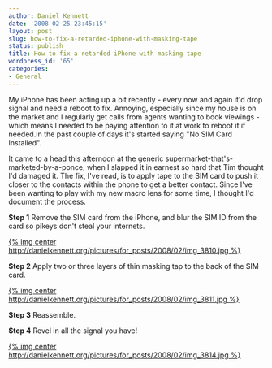 ```yaml
---
author: Daniel Kennett
date: '2008-02-25 23:45:15'
layout: post
slug: how-to-fix-a-retarded-iphone-with-masking-tape
status: publish
title: How to fix a retarded iPhone with masking tape
wordpress_id: '65'
categories:
- General
---
```


My iPhone has been acting up a bit recently - every now and again it'd
drop signal and need a reboot to fix. Annoying, especially since my
house is on the market and I regularly get calls from agents wanting to
book viewings - which means I needed to be paying attention to it at
work to reboot it if needed.In the past couple of days it's started
saying "No SIM Card Installed".

It came to a head this afternoon at the
generic supermarket-that's-marketed-by-a-ponce, when I slapped it in
earnest so hard that Tim thought I'd damaged it. The fix, I've read, is
to apply tape to the SIM card to push it closer to the contacts within
the phone to get a better contact. Since I've been
wanting to play with my new macro lens for some time, I thought I'd
document the process. 

**Step 1** Remove the SIM card from the iPhone, and blur the SIM ID 
from the card so pikeys don't steal your internets.

[{% img center http://danielkennett.org/pictures/for_posts/2008/02/img_3810.jpg %}](http://danielkennett.org/pictures/for_posts/2008/02/img_3810.jpg "SIM")

**Step 2** Apply two or three layers of thin masking tap to the back of the SIM card.

[{% img center http://danielkennett.org/pictures/for_posts/2008/02/img_3811.jpg %}](http://danielkennett.org/pictures/for_posts/2008/02/img_3811.jpg "Tape")

**Step 3** Reassemble.

**Step 4** Revel in all the signal you have!

[{% img center http://danielkennett.org/pictures/for_posts/2008/02/img_3814.jpg %}](http://danielkennett.org/pictures/for_posts/2008/02/img_3814.jpg "Signal!")
